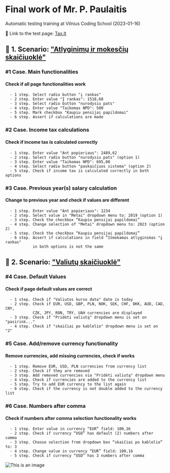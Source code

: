 # Final work of Mr. P. Paulaitis

Automatic testing training at Vilnius Coding School (2023-01-16)


:link: Link to the test page: [Tax.lt]( https://tax.lt/)

## :large_blue_circle: 1. Scenario: ["Atlyginimų ir mokesčių skaičiuoklė"](https://tax.lt/skaiciuokles/atlyginimo_ir_mokesciu_skaiciuokle)
### #1 Case. Main functionalities
    
#### Check if all page functionalities work
      - 1 step. Select radio button "į rankas"
      - 2 step. Enter value "Į rankas": 1518,68
      - 3 step. Select radio button "nurodysiu pats"
      - 4 step. Enter value "Taikomas NPD": 500
      - 5 step. Mark checkbox "Kaupiu pensijai papildomai"
      - 6 step. Assert if calculations are made

### #2 Case. Income tax calculations
#### Check if income tax is calculated correctly
      - 1 step. Enter value "Ant popieriaus": 2489,62
      - 2 step. Select radio button "nurodysiu pats" (option 1)
      - 3 step. Enter value "Taikomas NPD": 695,00
      - 4 step. Select radio button "paskaičiuos sistema" (option 2)
      - 5 step. Check if income tax is calculated correctly in both options

### #3 Case. Previous year(s) salary calculation
#### Change to previous year and check if values are different
      - 1 step. Enter value "Ant popieriaus": 1234
      - 2 step. Select value in "Metai" dropdown menu to: 2019 (option 1)
      - 3 step. Check the checkbox “Kaupiu pensijai papildomai”
      - 4 step. Change selection of "Metai" dropdown menu to: 2023 (option 2)
      - 5 step. Check the checkbox “Kaupiu pensijai papildomai”
      - 6 step. Assert if calculations in field “Išmokamas atlyginimas "į rankas" 
                in both options is not the same
        
        
## :large_blue_circle: 2. Scenario: ["Valiutų skaičiuoklė"](https://tax.lt/skaiciuokles/valiutu_skaiciuokle)    
### #4 Case. Default Values
#### Check if page default values are correct
      - 1 step. Check if "Valiutos kurso data" date is today
      - 2 step. Check if EUR, USD, GBP, PLN, NOK, SEK, CHF, DKK, AUD, CAD, CNY, 
                CZK, JPY, RON, TRY, UAH currencies are displayed
      - 3 step. Check if "Pridėti valiutą" dropdown menu is set on "pasirink..."
      - 4 step. Check if "skaičiai po kablelio" dropdown menu is set on "2"

### #5 Case. Add/remove currency functionality
#### Remove currencies, add missing currencies, check if works
      - 1 step. Remove EUR, USD, PLN currencies from currency list
      - 2 step. Check if they are removed
      - 3 step. Add removed currencies via "Pridėti valiutą" dropdown menu
      - 4 step. Check if currencies are added to the currency list
      - 5 step. Try to add EUR currency to the list again
      - 6 step. Check if the currency is not double added to the currency list

### #6 Case. Numbers after comma
#### Check if numbers after comma selection functionality works
      - 1 step. Enter value in currency “EUR” field: 100,16
      - 2 step. Check if currency “USD” has default (2) numbers after comma
      - 3 step. Choose selection from dropdown box “skaičiai po kablelio” to: 3
      - 4 step. Change value in currency “EUR” field: 100,16
      - 5 step. Check if currency “USD” has 3 numbers after comma

![This is an image](https://cdn-icons-png.flaticon.com/128/1616/1616487.png)
